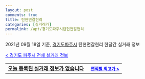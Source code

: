 ```yaml
---
layout: post
comments: true
title: 탄현면갈현리
categories: [실거래가]
permalink: /apt/경기도파주시탄현면갈현리
---
```


2021년 09월 18일 기준, <a href="/apt/경기도파주시">경기도파주시</a> 탄현면갈현리 한달간 실거래 정보

<a style="color: blue;" href="/apt/경기도파주시">< 경기도 파주시 전체 실거래 정보</a>
<!---- start ---->
<table>
  <tr>
    <td colspan="4" style="font-weight: bold;"><a href="/apt/경기도파주시탄현면갈현리{name_without_space}">오늘 등록된 실거래 정보가 없습니다</a> &nbsp;&nbsp;&nbsp; <a style="color: blue; font-size: smaller;" href="/apt/경기도파주시탄현면갈현리{name_without_space}">면적별 최고가 ></a></td>
  </tr>
    
</table>
<!---- end ---->
    